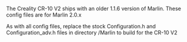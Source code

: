 The Creality CR-10 V2 ships with an older 1.1.6 version of Marlin. These config files are for Marlin 2.0.x

As with all config files, replace the stock Configuration.h and Configuration_adv.h files in directory /Marlin to build for the CR-10 V2
